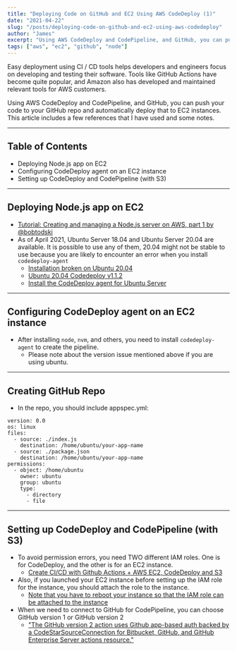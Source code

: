 ```yaml
---
title: "Deploying Code on GitHub and EC2 Using AWS CodeDeploy (1)"
date: "2021-04-22"
slug: "/posts/deploying-code-on-github-and-ec2-using-aws-codedeploy"
author: "James"
excerpt: "Using AWS CodeDeploy and CodePipeline, and GitHub, you can push your code to your GitHub repo and automatically deploy that to EC2 instances."
tags: ["aws", "ec2", "github", "node"]
---
```


Easy deployment using CI / CD tools helps developers and engineers focus on developing and testing their software. Tools like GitHub Actions have become quite popular, and Amazon also has developed and maintained relevant tools for AWS customers.

Using AWS CodeDeploy and CodePipeline, and GitHub, you can push your code to your GitHub repo and automatically deploy that to EC2 instances. This article includes a few references that I have used and some notes.

-----
## Table of Contents
- Deploying Node.js app on EC2
- Configuring CodeDeploy agent on an EC2 instance
- Setting up CodeDeploy and CodePipeline (with S3)

----- 
## Deploying Node.js app on EC2
* [Tutorial: Creating and managing a Node.js server on AWS, part 1 by
@bobtodski
](https://hackernoon.com/tutorial-creating-and-managing-a-node-js-server-on-aws-part-1-d67367ac5171)
* As of April 2021, Ubuntu Server 18.04 and Ubuntu Server 20.04 are available. It is possible to use any of them, 20.04 might not be stable to use because you are likely to encounter an error when you install `codedeploy-agent`
  * [Installation broken on Ubuntu 20.04](https://github.com/aws/aws-codedeploy-agent/issues/239)
  * [Ubuntu 20.04 Codedeploy v1.1.2](https://github.com/aws/aws-codedeploy-agent/issues/264)
  * [Install the CodeDeploy agent for Ubuntu Server](https://docs.aws.amazon.com/codedeploy/latest/userguide/codedeploy-agent-operations-install-ubuntu.html)

----- 
## Configuring CodeDeploy agent on an EC2 instance
* After installing `node`, `nvm`, and others, you need to install `codedeploy-agent` to create the pipeline.
  * Please note about the version issue mentioned above if you are using ubuntu.

----- 
## Creating GitHub Repo
* In the repo, you should include appspec.yml:
```
version: 0.0
os: linux
files:
  - source: ./index.js
    destination: /home/ubuntu/your-app-name
  - source: ./package.json
    destination: /home/ubuntu/your-app-name
permissions:
  - object: /home/ubuntu
    owner: ubuntu
    group: ubuntu
    type:
      - directory
      - file
```

-----
## Setting up CodeDeploy and CodePipeline (with S3)
* To avoid permission errors, you need TWO different IAM roles. One is for CodeDeploy, and the other is for an EC2 instance.
  * [Create CI/CD with Github Actions + AWS EC2, CodeDeploy and S3](https://medium.com/codemonday/github-actions-for-ci-cd-with-ec2-codedeploy-and-s3-e93e75bf1ce0)
* Also, if you launched your EC2 instance before setting up the IAM role for the instance, you should attach the role to the instance.
  * [Note that you have to reboot your instance so that the IAM role can be attached to the instance](https://stackoverflow.com/a/60815159/8089406)
* When we need to connect to GitHub for CodePipeline, you can choose GitHub version 1 or GitHub version 2
  * ["The GitHub version 2 action uses Github app-based auth backed by a CodeStarSourceConnection for Bitbucket, GitHub, and GitHub Enterprise Server actions resource."](https://docs.aws.amazon.com/codepipeline/latest/userguide/update-github-action-connections.html)


